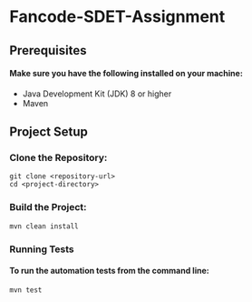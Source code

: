 # Fancode-SDET-Assignment

## Prerequisites
#### Make sure you have the following installed on your machine:

* Java Development Kit (JDK) 8 or higher
* Maven

## Project Setup
### Clone the Repository:
```
git clone <repository-url>
cd <project-directory>
```

### Build the Project:
```
mvn clean install
```

### Running Tests
#### To run the automation tests from the command line:
```
mvn test
```
